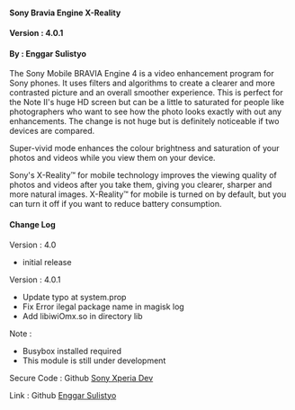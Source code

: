 #### Sony Bravia Engine X-Reality
#### Version : 4.0.1
#### By : Enggar Sulistyo

The Sony Mobile BRAVIA Engine 4 is a video enhancement program for Sony phones. It uses filters and algorithms to create a clearer and more contrasted picture and an overall smoother experience.
This is perfect for the Note II's huge HD screen but can be a little to saturated for people like photographers who want to see how the photo looks exactly with out any enhancements.
The change is not huge but is definitely noticeable if two devices are compared. 

Super-vivid mode enhances the colour brightness and saturation of your photos and videos while you view them on your device.

Sony's X-Reality™ for mobile technology improves the viewing quality of photos and videos after you take them, giving you clearer, sharper and more natural images. X-Reality™ for mobile is turned on by default, but you can turn it off if you want to reduce battery consumption. 

#### Change Log

Version : 4.0
- initial release

Version : 4.0.1
- Update typo at system.prop
- Fix Error ilegal package name in magisk log
- Add libiwiOmx.so in directory lib


Note :
- Busybox installed required
- This module is still under development


Secure Code : Github [Sony Xperia Dev](https://github.com/sonyxperiadev)

Link        : Github [Enggar Sulistyo](https://github.com/enggarsulistyo/BraviaEngine)
